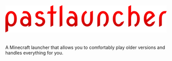 ![pastlauncher logo](resources/pastlogo.png)
---
<br>
A Minecraft launcher that allows you to comfortably play older versions and handles everything for you.
